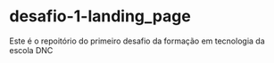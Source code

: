 # desafio-1-landing_page
 Este é o repoitório do primeiro desafio da formação em tecnologia da escola DNC
